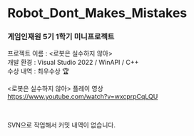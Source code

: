 # Robot_Dont_Makes_Mistakes
### 게임인재원 5기 1학기 미니프로젝트
프로젝트 이름 : &lt;로봇은 실수하지 않아>  
개발 환경 : Visual Studio 2022 / WinAPI / C++  
수상 내역 : 최우수상 🏆

&lt;로봇은 실수하지 않아> 플레이 영상  
<https://www.youtube.com/watch?v=wxcprpCqLQU>

<br>

SVN으로 작업해서 커밋 내역이 없습니다.
